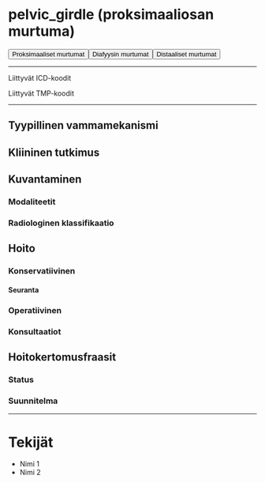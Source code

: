 # pelvic_girdle (proksimaaliosan murtuma)

<button id="pelvic_girdle_proksimaalinen">Proksimaaliset murtumat</button><button id="pelvic_girdle_diafyysi">Diafyysin murtumat</button><button id="pelvic_girdle_distaalinen">Distaaliset murtumat</button>

---

Liittyvät ICD-koodit
>
	
Liittyvät TMP-koodit
>

---

## Tyypillinen vammamekanismi

## Kliininen tutkimus

## Kuvantaminen
### Modaliteetit
### Radiologinen klassifikaatio

## Hoito
### Konservatiivinen
#### Seuranta
### Operatiivinen
### Konsultaatiot

## Hoitokertomusfraasit
### Status
### Suunnitelma

---
# Tekijät
- Nimi 1
- Nimi 2